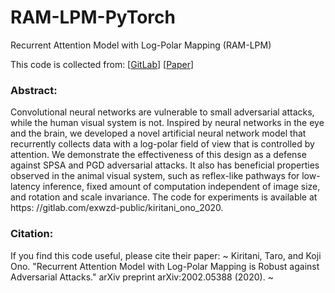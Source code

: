 # RAM-LPM-PyTorch
Recurrent Attention Model with Log-Polar Mapping (RAM-LPM) 

This code is collected from: [[GitLab](https://gitlab.com/exwzd-public/kiritani_ono_2020)] [[Paper](https://arxiv.org/pdf/2002.05388.pdf)] 

### Abstract: 
Convolutional neural networks are vulnerable to small adversarial attacks, while the human visual system is not. Inspired by neural networks in the eye and the brain, we developed a novel
artificial neural network model that recurrently collects data with a log-polar field of view that is controlled by attention. We demonstrate the effectiveness of this design as a defense against SPSA
and PGD adversarial attacks. It also has beneficial properties observed in the animal visual system, such as reflex-like pathways for low-latency inference, fixed amount of computation independent
of image size, and rotation and scale invariance. The code for experiments is available at https: //gitlab.com/exwzd-public/kiritani_ono_2020.


### Citation: 
If you find this code useful, please cite their paper: 
~
Kiritani, Taro, and Koji Ono. "Recurrent Attention Model with Log-Polar Mapping is Robust against Adversarial Attacks." arXiv preprint arXiv:2002.05388 (2020).
~
